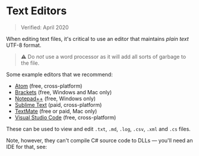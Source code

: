 # Text Editors

> Verified: April 2020

When editing text files, it's critical to use an editor that maintains _plain text_ UTF-8 format.

> ⚠️ Do _not_ use a word processor as it will add all sorts of garbage to the file.

Some example editors that we recommend:

* [Atom](https://atom.io/) (free, cross-platform)
* [Brackets](http://brackets.io/) (free, Windows and Mac only)
* [Notepad++](https://notepad-plus-plus.org/) (free, Windows only)
* [Sublime Text](https://www.sublimetext.com/) (paid, cross-platform)
* [TextMate](https://macromates.com/) (free or paid, Mac only)
* [Visual Studio Code](https://code.visualstudio.com/) (free, cross-platform)

These can be used to view and edit `.txt`, `.md`, `.log`, `.csv`, `.xml` and `.cs` files.

Note, however, they can't compile C# source code to DLLs — you'll need an IDE for that, see: [](Dev-Tools.md)